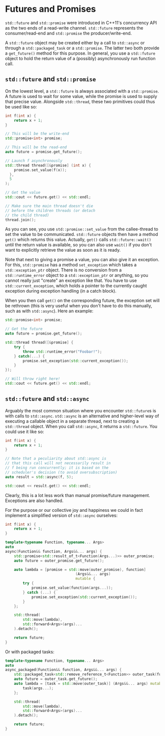 # Futures and Promises

`std::future` and `std::promise` were introduced in C++11's concurrency API as
the two ends of a read-write channel. `std::future` represents the
consumer/read-end and `std::promise` the producer/write-end.

A `std::future` object may be created either by a call to `std::async` or
through a `std::packaged_task` or a `std::promise`. The latter two both provide
a `get_future()` method for this purpose. In general, you use a `std::future`
object to hold the return value of a (possibly) asynchronously run function
call.

## `std::future` and `std::promise`

On the lowest level, a `std::future` is always associated with a
`std::promise`. A future is used to wait for some value, while the promise is
used to supply that precise value. Alongside `std::thread`, these two primitives
could thus be used like so:

```C++
int f(int x) {
	return x + 1;
}

// This will be the write-end
std::promise<int> promise;

// This will be the read-end
auto future = promise.get_future();

// Launch f asynchronously
std::thread thread([&promise] (int x) {
    promise.set_value(f(x));
  },
  5
);

// Get the value
std::cout << future.get() << std::endl;

// Make sure the main thread doesn't die
// before the children threads (or detach
// the child thread)
thread.join();
```

As you can see, you use `std::promise::set_value` from the callee-thread to set
the value to be communicated. `std::future` objects then have a method `get()`
which returns this value. Actually, `get()` calls `std::future::wait()` until
the return value is available, so you can also use `wait()` if you don't want
to explicitly retrieve the value as soon as it is ready.

Note that next to giving a promise a value, you can also give it an
exception. For this, `std::promise` has a method `set_exception` which takes a
`std::exception_ptr` object. There is no conversion from a `std::runtime_error`
object to a `std::exception_ptr` or anything, so you cannot really just "create"
an exception like that. You have to use `std::current_exception`, which holds a
pointer to the currently caught exception during exception handling (in a catch
block).

When you then call `get()` on the corresponding future, the exception set will
be rethrown (this is very useful when you don't have to do this manually, such
as with `std::async`). Here an example:

```C++
std::promise<int> promise;

// Get the future
auto future = promise.get_future();

std::thread thread([&promise] {
	try {
		throw std::runtime_error("Foobar!");
	} catch(...) {
		promise.set_exception(std::current_exception());
	}
});

// Will throw right here!
std::cout << future.get() << std::endl;
```

## `std::future` and `std::async`

Arguably the most common situation where you encounter `std::future`s is with
calls to `std::async`. `std::async` is an alternative and higher-level way of
executing a callable object in a separate thread, next to creating a
`std::thread` object. When you call `std::async`, it returns a
`std::future`. You could use it like so:

```C++
int f(int x) {
	return x + 1;
}

// Note that a peculiarity about std::async is
// that this call will not necessarily result in
// f being run concurrently; it is based on the
// scheduler's decision (to avoid oversubscription)
auto result = std::async(f, 5);

std::cout << result.get() << std::endl;
```

Clearly, this is a lot less work than manual promise/future
management. Exceptions are also handled.

For the purpose or our collective joy and happiness we could in fact implement a
simplified version of `std::async` ourselves:

```C++
int f(int x) {
	return x + 1;
}

template<typename Function, typename... Args>
auto
async(Function&& function, Args&&... args) {
	std::promise<std::result_of_t<Function(Args...)>> outer_promise;
	auto future = outer_promise.get_future();

	auto lambda = [promise = std::move(outer_promise), function]
								(Args&&... args)
								mutable {
		try {
			promise.set_value(function(args...));
		} catch (...) {
			promise.set_exception(std::current_exception());
		}
	};

	std::thread(
		std::move(lambda),
		std::forward<Args>(args)...
	).detach();

	return future;
}
```

Or with packaged tasks:

```C++
template<typename Function, typename... Args>
auto
async_packaged(Function&& function, Args&&... args) {
	std::packaged_task<std::remove_reference_t<Function>> outer_task(function);
	auto future = outer_task.get_future();
	auto lambda = [task = std::move(outer_task)] (Args&&... args) mutable {
		task(args...);
	};

	std::thread(
		std::move(lambda),
		std::forward<Args>(args)...
	).detach();

	return future;
}
```
